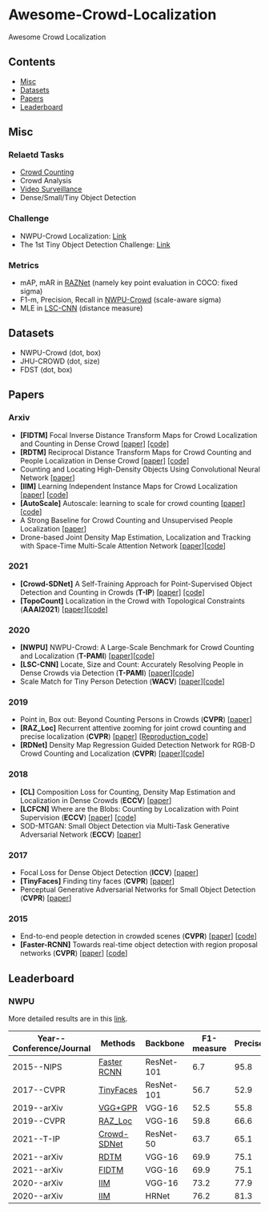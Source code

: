 # Awesome-Crowd-Localization
Awesome Crowd Localization

## Contents
* [Misc](#misc)
* [Datasets](#datasets)
* [Papers](#papers)
* [Leaderboard](#leaderboard)

## Misc

### Relaetd Tasks
- [Crowd Counting](https://github.com/gjy3035/Awesome-Crowd-Counting)
- Crowd Analysis
- [Video Surveillance](https://github.com/CommissarMa/Awesome-Public-Safety-in-Vision)
- Dense/Small/Tiny Object Detection

### Challenge
- NWPU-Crowd Localization: [Link](https://www.crowdbenchmark.com/nwpucrowdloc.html)
- The 1st Tiny Object Detection Challenge: [Link](https://github.com/ucas-vg/TinyBenchmark)

### Metrics
- mAP, mAR in [RAZNet](http://www.muyadong.com/paper/cvpr19_0484.pdf) (namely key point evaluation in COCO: fixed sigma)
- F1-m, Precision, Recall in [NWPU-Crowd](https://arxiv.org/abs/2001.03360) (scale-aware sigma)
- MLE in [LSC-CNN](https://arxiv.org/abs/1906.07538) (distance measure)

## Datasets
- NWPU-Crowd (dot, box)
- JHU-CROWD (dot, size)
- FDST (dot, box)

## Papers

### Arxiv 
- <a name="RDTM"></a> **[FIDTM]** Focal Inverse Distance Transform Maps for Crowd Localization and Counting in Dense Crowd [[paper]](https://arxiv.org/pdf/2102.07925.pdf) [[code]](https://github.com/dk-liang/FIDTM)
- <a name="RDTM"></a> **[RDTM]** Reciprocal Distance Transform Maps for Crowd Counting and People Localization in Dense Crowd [[paper]](https://arxiv.org/abs/2102.07925) [[code]](https://github.com/dk-liang/RDTM)
- Counting and Locating High-Density Objects Using Convolutional Neural Network [[paper](https://arxiv.org/pdf/2102.04366.pdf)]
- <a name="IIM"></a> **[IIM]**  Learning Independent Instance Maps for Crowd Localization  [[paper](https://arxiv.org/pdf/2012.04164.pdf)] [[code](https://github.com/taohan10200/IIM)]
- <a name='AutoScale'></a> **[AutoScale]** Autoscale: learning to scale for crowd counting  [[paper](https://arxiv.org/pdf/1912.09632.pdf)] [[code](https://github.com/dk-liang/AutoScale)]
- A Strong Baseline for Crowd Counting and Unsupervised People Localization [[paper](https://arxiv.org/abs/2011.03725)]
- Drone-based Joint Density Map Estimation, Localization and Tracking with Space-Time Multi-Scale Attention Network [[paper](https://arxiv.org/abs/1912.01811)][[code](https://github.com/VisDrone)]

### 2021
- <a name="Crowd-SDNet"></a> **[Crowd-SDNet]** A Self-Training Approach for Point-Supervised Object Detection and Counting in Crowds (**T-IP**) [[paper]](https://ieeexplore.ieee.org/abstract/document/9347744/) [[code]]( https://github.com/WangyiNTU/Point-supervised-crowd-detection)
- <a name="TopoCount"></a> **[TopoCount]**  Localization in the Crowd with Topological Constraints (**AAAI2021**) [[paper](https://arxiv.org/abs/2012.12482)][[code](https://github.com/ShahiraAbousamra/TopoCount)]

### 2020 
- <a name="NWPU"></a> **[NWPU]** NWPU-Crowd: A Large-Scale Benchmark for Crowd Counting and Localization (**T-PAMI**) [[paper](https://arxiv.org/abs/2001.03360)][[code](https://gjy3035.github.io/NWPU-Crowd-Sample-Code/)]
- <a name="LSC-CNN"></a> **[LSC-CNN]** Locate, Size and Count: Accurately Resolving People in Dense Crowds via Detection (**T-PAMI**) [[paper](https://arxiv.org/abs/1906.07538)][[code](https://github.com/val-iisc/lsc-cnn)]
- Scale Match for Tiny Person Detection (**WACV**) [[paper](https://openaccess.thecvf.com/content_WACV_2020/papers/Yu_Scale_Match_for_Tiny_Person_Detection_WACV_2020_paper.pdf)][[code](https://github.com/ucas-vg/TinyBenchmark)]


### 2019 
- Point in, Box out: Beyond Counting Persons in Crowds  (**CVPR**) [[paper](https://openaccess.thecvf.com/content_CVPR_2019/papers/Liu_Point_in_Box_Out_Beyond_Counting_Persons_in_Crowds_CVPR_2019_paper.pdf)]
- <a name="RAZ_Loc"></a> **[RAZ_Loc]** Recurrent attentive zooming for joint crowd counting and precise localization  (**CVPR**) [[paper](https://openaccess.thecvf.com/content_CVPR_2019/papers/Liu_Recurrent_Attentive_Zooming_for_Joint_Crowd_Counting_and_Precise_Localization_CVPR_2019_paper.pdf)] [[Reproduction_code](https://github.com/gjy3035/NWPU-Crowd-Sample-Code-for-Localization)]
- <a name="RDNet"></a> **[RDNet]** Density Map Regression Guided Detection Network for RGB-D Crowd Counting and Localization (**CVPR**) [[paper](http://openaccess.thecvf.com/content_CVPR_2019/papers/Lian_Density_Map_Regression_Guided_Detection_Network_for_RGB-D_Crowd_Counting_CVPR_2019_paper.pdf)][[code](https://github.com/svip-lab/RGBD-Counting)] 

### 2018 
- <a name="CL"></a> **[CL]** Composition Loss for Counting, Density Map Estimation and Localization in Dense Crowds (**ECCV**) [[paper](https://arxiv.org/abs/1808.01050)]
- <a name="LCFCN"></a> **[LCFCN]**  Where are the Blobs: Counting by Localization with Point Supervision (**ECCV**) [[paper](https://arxiv.org/abs/1807.09856)] [[code](https://github.com/ElementAI/LCFCN)]
- SOD-MTGAN: Small Object Detection via Multi-Task Generative Adversarial Network (**ECCV**) [[paper](https://openaccess.thecvf.com/content_ECCV_2018/papers/Yongqiang_Zhang_SOD-MTGAN_Small_Object_ECCV_2018_paper.pdf)]

### 2017 
- Focal Loss for Dense Object Detection (**ICCV**) [[paper](https://openaccess.thecvf.com/content_ICCV_2017/papers/Lin_Focal_Loss_for_ICCV_2017_paper.pdf)]
- <a name="TinyFaces"></a> **[TinyFaces]** Finding tiny faces (**CVPR**) [[paper](https://openaccess.thecvf.com/content_cvpr_2017/papers/Hu_Finding_Tiny_Faces_CVPR_2017_paper.pdf)]
- Perceptual Generative Adversarial Networks for Small Object Detection (**CVPR**) [[paper](https://openaccess.thecvf.com/content_cvpr_2017/papers/Li_Perceptual_Generative_Adversarial_CVPR_2017_paper.pdf)]

### 2015 
- <a name="Hydra-CNN"></a>  End-to-end people detection in crowded scenes  (**CVPR**) [[paper](https://www.cv-foundation.org/openaccess/content_cvpr_2016/papers/Stewart_End-To-End_People_Detection_CVPR_2016_paper.pdf)] [[code](https://github.com/gramuah/ccnn)]
- <a name="Faster_RCNN"></a> **[Faster-RCNN]** Towards real-time object detection with region proposal networks  (**CVPR**) [[paper](http://agamenon.tsc.uah.es/Investigacion/gram/publications/eccv2016-onoro.pdf)] [[code](https://github.com/gramuah/ccnn)]

## Leaderboard

### NWPU

More detailed results are in this [link](https://www.crowdbenchmark.com/nwpucrowdloc.html).

| Year--Conference/Journal |Methods      |Backbone |F1-measure|Precise|Recall|        A0~A5                 |  Avg. | 
|  --------------------------|----------|---------- | -------  | --------| -------|-------------------------     |-------|
| 2015--NIPS | [Faster RCNN](#RCNN)       |ResNet-101| 6.7      | 95.8    | 3.5    | 0/0.002/0.4/7.9/37.2/63.5    | 18.2  |
| 2017--CVPR | [TinyFaces](#TinyFaces)    |ResNet-101| 56.7     | 52.9    | 61.1   | 4.2/22.6/59.1/90.0/93.1/89.6 | 59.8  |
| 2019--arXiv | [VGG+GPR](#VGG)           |VGG-16    | 52.5     | 55.8    | 49.6   | 3.1/27.2/49.1/68.7/49.8/26.3 | 37.4  |
| 2019--CVPR | [RAZ_Loc](#RAZ_Loc)        |VGG-16    | 59.8     | 66.6    | 54.3   | 3.1/27.2/49.1/68.7/49.8/26.3 | 42.4  |
| 2021--T-IP | [Crowd-SDNet](#Crowd-SDNet) |ResNet-50 | 63.7     | 65.1    | 62.4   | 7.3/43.7/62.4/75.7/71.2/70.2 | 55.1  |
| 2021--arXiv | [RDTM](#RDTM)             |VGG-16    | 69.9     | 75.1    | 65.4   | 11.5/46.3/68.5/74.9/54.6/18.2 | 45.7  |
| 2021--arXiv | [FIDTM](#RDTM)             |VGG-16    | 69.9     | 75.1    | 65.4   | 11.5/46.3/68.5/74.9/54.6/18.2 | 45.7  |
| 2020--arXiv | [IIM](#IIM)               |VGG-16    | 73.2     | 77.9    | 69.2   | 10.1/44.1/70.7/82.4/83.0/61.4| 58.7  | 
| 2020--arXiv | [IIM](#IIM)               |HRNet     | 76.2     | 81.3    | 71.7   | 12.0/46.0/73.2/85.5/86.7/64.3| 61.3  |  
